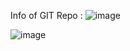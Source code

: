 
Info of GIT Repo : 
![image](https://github.com/user-attachments/assets/3e5b4aa5-e7ab-4e32-bd0a-1a6c8ad189d8)

![image](https://github.com/user-attachments/assets/a6d44278-9a7a-4fdd-9aa2-961dae458e86)
